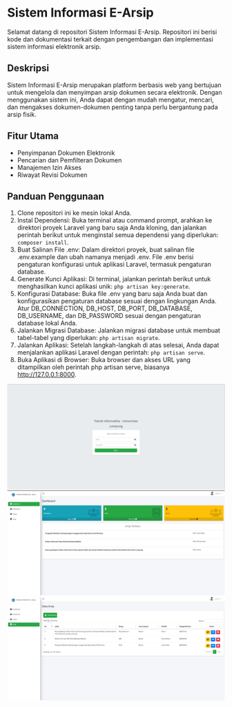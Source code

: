 # Sistem Informasi E-Arsip

Selamat datang di repositori Sistem Informasi E-Arsip. Repositori ini berisi kode dan dokumentasi terkait dengan pengembangan dan implementasi sistem informasi elektronik arsip.

## Deskripsi

Sistem Informasi E-Arsip merupakan platform berbasis web yang bertujuan untuk mengelola dan menyimpan arsip dokumen secara elektronik. Dengan menggunakan sistem ini, Anda dapat dengan mudah mengatur, mencari, dan mengakses dokumen-dokumen penting tanpa perlu bergantung pada arsip fisik.

## Fitur Utama

-   Penyimpanan Dokumen Elektronik
-   Pencarian dan Pemfilteran Dokumen
-   Manajemen Izin Akses
-   Riwayat Revisi Dokumen

## Panduan Penggunaan

1. Clone repositori ini ke mesin lokal Anda.
2. Instal Dependensi: Buka terminal atau command prompt, arahkan ke direktori proyek Laravel yang baru saja Anda kloning, dan jalankan perintah berikut untuk menginstal semua dependensi yang diperlukan: `composer install`.
3. Buat Salinan File .env: Dalam direktori proyek, buat salinan file .env.example dan ubah namanya menjadi .env. File .env berisi pengaturan konfigurasi untuk aplikasi Laravel, termasuk pengaturan database.
4. Generate Kunci Aplikasi: Di terminal, jalankan perintah berikut untuk menghasilkan kunci aplikasi unik: `php artisan key:generate`.
5. Konfigurasi Database: Buka file .env yang baru saja Anda buat dan konfigurasikan pengaturan database sesuai dengan lingkungan Anda. Atur DB_CONNECTION, DB_HOST, DB_PORT, DB_DATABASE, DB_USERNAME, dan DB_PASSWORD sesuai dengan pengaturan database lokal Anda.
6. Jalankan Migrasi Database: Jalankan migrasi database untuk membuat tabel-tabel yang diperlukan: `php artisan migrate`.
7. Jalankan Aplikasi: Setelah langkah-langkah di atas selesai, Anda dapat menjalankan aplikasi Laravel dengan perintah: `php artisan serve`.
8. Buka Aplikasi di Browser: Buka browser dan akses URL yang ditampilkan oleh perintah php artisan serve, biasanya http://127.0.0.1:8000.

![alt text](public/assets/image/login.png) ![alt text](public/assets//image/dashboard.png) ![alt text](public/assets//image/arsip.png)
